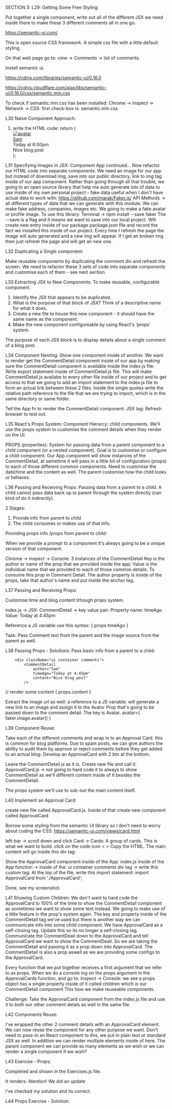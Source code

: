 SECTION 3:
L29: Getting Some Free Styling:

Put together a single component, write out all of the different JSX we need inside there to make these 3 different comments all
in one go.

https://semantic-ui.com/

This is open source CSS framework. A simple css file with a little default styling.

On that web page go to: view -> Comments -> list of comments.

Install semantic ui. 

https://cdnjs.com/libraries/semantic-ui/0.16.0

https://cdnjs.cloudflare.com/ajax/libs/semantic-ui/0.16.0/css/semantic.min.css

To check if semantic.min.css has been installed:
Chrome -> Inspect -> Network -> CSS: first check-box is: semantic.min.css

L30 Naive Component Approach:

1. write the HTML code:
    return (
        <div className="ui container comments">
            <div className="comment">
                <a href="/" className="avatar">
                    <img alt="avatar" />
                </a>
                <div className="content">
                    <a href="/" className="author">
                        Sam
                    </a>
                    <div className="metadata">
                        <span className="date">Today at 6:00pm</span>
                    </div>
                    <div className="text">Nice blog post</div>
                </div>
            </div>
        </div>
    );

L31 Specifying Images in JSX:
Component App continued...
Now refactor our HTML code into separate components.
We need an image for our app but instead of download img, save into our public directory, link to img tag inside of our app component.
Rather than going through all that trouble, we going to an open source library that help me auto generate lots of data to use inside of
my own personal project - fake data useful when I don't have actual data to work with:
https://github.com/marak/Faker.js/
API Methods -> all different types of data that we can generate with this module. We can make fake address, companies, images etc.
We going to make a fake avatar or profile image. To use this library: Terminal -> npm install --save faker
The --save is a flag and it means we want to save into our local project. Will create new entry inside of our package package.json file
and record the fact we installed this inside of our project. Every time I refresh the page the image will auto generated and a new img will
appear. If I get an broken img then just refresh the page and will get an new one.

L32 Duplicating a Single component:

Make reusable components by duplicating the comment div and refresh the screen. We need to refactor these 3 sets of code into separate components
and customise each of them - see next section.

L33 Extracting JSX to New Components:
To make reusable, configurable component.

1. Identify the JSX that appears to be duplicated.
2. What is the purpose of that block of JSX? Think of a descriptive name for what it does.
3. Create a new file to house this new component - it should have the same name as the component.
4. Make the new component configureable by using React's 'props' system.

The purpose of each JSX block is to display details about a single comment of a blog post.

L34 Component Nesting:
Show one component inside of another.
We want to render get the CommentDetail component inside of our app by making sure the CommentDetail component is available inside the index.js file:
Write export statement inside of CommentDetail.js file. This will make CommentDetail.js availabe to every other file inside of our project and to get
access to that we going to add an import statement to the index.js file to form an actual link between these 2 files. Inside the single quotes write
the relative path reference to the file that we are trying to import, which is in the same directory or same folder.

Tell the App fn to render the CommentDetail component: JSX tag:
            <CommentDetail />
Refresh browser to test out.

L35 React's Props System:
Component Hierarcy: child components.
We'll use the props system to customise the comment details when they render on the UI.

PROPS (properties):
System for passing data from a parent component to a child component (or a nested component). Goal is to customise or configure a child component.
Our App component will show instances of the CommentDetail, at sametime it will pass in a little bit of configuration (props) to each of those different
common components. Need to customise the date/time and the content as well.
The parent customise how the child looks or behaves.

L36 Passing and Receiving Props:
Passing data from a parent to a child.
A child cannot pass data back up to parent through the system directly (can kind of do it indirectly).

2 Stages:
1. Provide info from parent to child
2. The child consumes or makes use of that info.

Providing props info /props from parent to child:

<CommentDetail author= "Sam" />
When we provide a prompt to a component it's always going to be a unique version of that component.

Chrome -> inspect -> Console: 3 instances of the CommentDetail
Key is the author or name of the prop that we provided inside the app;
Value is the individual name that we provided to wach of those common details.
To consume this prop in Comment Detail.
The author property is inside of the props, take that author's name and put inside the anchor tag.

L37 Passing and Receiving Props:

Customise time and blog content trhough props system.

index.js -> JSX: CommentDetail -> key value pair:
Property name: timeAgo
Value: Today at 4:45pm

Reference a JS variable use this syntax:
{ props.timeAgo }

Task:
Pass Comment text from the parent and the image source from the parent as well.

L38 Passing Props - Solutions:
Pass basic info from a parent to a child:

        <div className="ui container comments">
            <CommentDetail
                author="Sam"
                timeAgo="Today at 4:45pm"
                content="Nice blog post"
            />

// render some content
{ props.content }

Extract the image url as well:
a reference to a JS variable: will generate a new link to an image and assign it to the Avator Prop that's going to be passed down to the comment detail:
The key is Avatar.
avatar={ faker.image.avatar() }

L39 Component Reuse:

Take each of the different comments and wrap in to an Approval Card. this is common for blog platforms. Due to spam posts, we can give authors the ability to audit them by approve or reject comments before they get added to an actual blog. Develop an ApprovalCard with 2 btn at the bottom.

Leave the CommentDetail.js as it is.
Create new file and call it: ApprovalCard.js -> not going to hard code it to always to show CommentDetail as we'll different content inside of it besides
the CommentDetail.

The props system we'll use to sub-out the main content itself.

L40 Implement an Approval Card:

create new file called ApprovalCard.js. Inside of that create new component called ApprovalCard

Borrow some styling from the semantic UI library so I don't need to worry about coding the CSS:
https://semantic-ui.com/views/card.html

left-bar -> scroll down and click Card -> Cards: A group of cards. This is what we want to build. click on the code icon < >
Copy the HTML. The main content will go inside this div tag:
<div className="content"></div>

Show the ApprovalCard component inside of the App: index.js
Inside of the App function -> inside of the: ui container comments div tag -> write this custom tag: <ApprovalCard />
At the top of the file, write this import statement:
import ApprovalCard from './ApprovalCard';

Done, see my screenshot.

L41 Showing Custom Children:
We don't want to hard code the ApprovalCard to 100% of the time to show the CommentDetail component as sometimes we want to show some
text instead. We going to make use of a little feature in the prop's system again.
The key and property inside of the CommentDetail tag we've used but there is another way we can communicate info into some child component.
We have ApprovalCard as a self-closing tag. Update this so its no longer a self-closing tag.
<ApprovalCard></ApprovalCard>
Communicate the CommentDeail down to the ApprovalCard and tell ApprovalCard we want to show the CommentDeail.
So we are taking the CommentDetail and passing it as a prop down into ApprovalCard. The CommentDetail is also a prop aswell as we are providing
some configs to the ApprovalCard.

Every function that we put together receives a first argument that we refer to as props.
When we do a console log on the props argument in the ApprovalCards function, and go to: Inspect -> Console: we see a props object has a
single property inside of it called children which is our CommentDetail component
This how we make reuseable components.

Challenge:
Take the ApprovalCard component from the index.js file and use it to both our other comment detals as well in the same file.

L42 Components Reuse:

I've wrapped the other  2 comment details with an ApprovalCard element.
We can now reuse the <ApprovalCard> component for any other purpose we want. Don't need to pass-in an React component
to this, we put in plain text or standard JSX as well. In addition we can render multiple elements inside of here.
The parent component we can provide as many elements as we wish or we can render a single component if we wish?


L43 Exercise - Props:

Completed and shown in the Exercises.js file.

It renders: Atention!
We did an update

I've checked my solution and its correct.

L44 Props Exercise - Solution:














